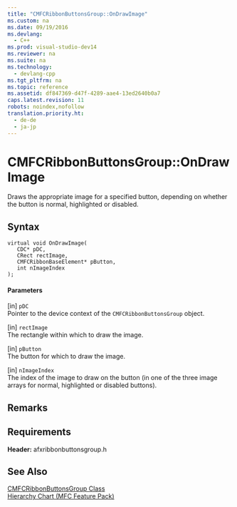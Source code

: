 ```yaml
---
title: "CMFCRibbonButtonsGroup::OnDrawImage"
ms.custom: na
ms.date: 09/19/2016
ms.devlang: 
  - C++
ms.prod: visual-studio-dev14
ms.reviewer: na
ms.suite: na
ms.technology: 
  - devlang-cpp
ms.tgt_pltfrm: na
ms.topic: reference
ms.assetid: df847369-d47f-4289-aae4-13ed2640b0a7
caps.latest.revision: 11
robots: noindex,nofollow
translation.priority.ht: 
  - de-de
  - ja-jp
---
```

# CMFCRibbonButtonsGroup::OnDrawImage
Draws the appropriate image for a specified button, depending on whether the button is normal, highlighted or disabled.  
  
## Syntax  
  
```  
virtual void OnDrawImage(  
   CDC* pDC,  
   CRect rectImage,  
   CMFCRibbonBaseElement* pButton,  
   int nImageIndex  
);  
```  
  
#### Parameters  
 [in] `pDC`  
 Pointer to the device context of the `CMFCRibbonButtonsGroup` object.  
  
 [in] `rectImage`  
 The rectangle within which to draw the image.  
  
 [in] `pButton`  
 The button for which to draw the image.  
  
 [in] `nImageIndex`  
 The index of the image to draw on the button (in one of the three image arrays for normal, highlighted or disabled buttons).  
  
## Remarks  
  
## Requirements  
 **Header:** afxribbonbuttonsgroup.h  
  
## See Also  
 [CMFCRibbonButtonsGroup Class](../vs140/CMFCRibbonButtonsGroup-Class.md)   
 [Hierarchy Chart (MFC Feature Pack)](../vs140/Hierarchy-Chart.md)